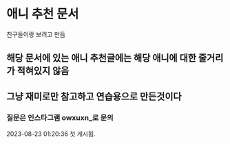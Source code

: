 # 애니 추천 문서
 친구들이랑 보려고 만듬<br>
## 해당 문서에 있는 애니 추천글에는 해당 애니에 대한 줄거리가 적혀있지 않음<br>
## 그냥 재미로만 참고하고 연습용으로 만든것이다<br>
### 질문은 인스타그램 owxuxn_로 문의<br>

2023-08-23 01:20:36 첫 게시됨.
